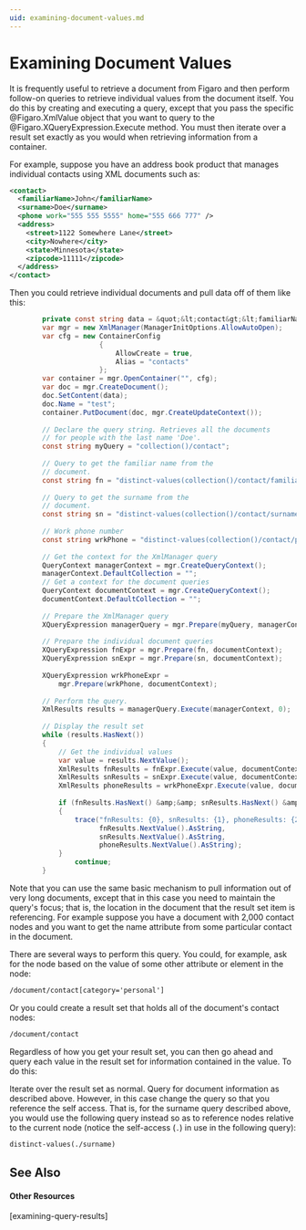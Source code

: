 ```yaml
---
uid: examining-document-values.md
---
```


# Examining Document Values

It is frequently useful to retrieve a document from Figaro and then perform follow-on queries to retrieve individual values from the document itself. You do this by creating and executing a query, except that you pass the specific @Figaro.XmlValue object that you want to query to the @Figaro.XQueryExpression.Execute method. You must then iterate over a result set exactly as you would when retrieving information from a container.

For example, suppose you have an address book product that manages individual contacts using XML documents such as:


``` XML
<contact>
  <familiarName>John</familiarName>
  <surname>Doe</surname>
  <phone work="555 555 5555" home="555 666 777" />
  <address>
    <street>1122 Somewhere Lane</street>
    <city>Nowhere</city>
    <state>Minnesota</state>
    <zipcode>11111</zipcode>
  </address>
</contact>
```

Then you could retrieve individual documents and pull data off of them like this:

``` C#
        private const string data = &quot;&lt;contact&gt;&lt;familiarName&gt;John&lt;/familiarName&gt;&lt;surname&gt;Doe&lt;/surname&gt;&lt;phone work=\&quot;555 555 5555\&quot; home=\&quot;555 666 777\&quot; /&gt;&lt;address&gt;&lt;street&gt;1122 Somewhere Lane&lt;/street&gt;&lt;city&gt;Nowhere&lt;/city&gt;&lt;state&gt;Minnesota&lt;/state&gt;&lt;zipcode&gt;11111&lt;/zipcode&gt;&lt;/address&gt;&lt;/contact&gt;&quot;;
	    var mgr = new XmlManager(ManagerInitOptions.AllowAutoOpen);
	    var cfg = new ContainerConfig
	                  {
	                      AllowCreate = true,
	                      Alias = "contacts"
	                  };
	    var container = mgr.OpenContainer("", cfg);
	    var doc = mgr.CreateDocument();
	    doc.SetContent(data);
	    doc.Name = "test";
	    container.PutDocument(doc, mgr.CreateUpdateContext());
	
	    // Declare the query string. Retrieves all the documents
	    // for people with the last name 'Doe'.
	    const string myQuery = "collection()/contact";
	
	    // Query to get the familiar name from the
	    // document.
	    const string fn = "distinct-values(collection()/contact/familiarName)";
	
	    // Query to get the surname from the
	    // document.
	    const string sn = "distinct-values(collection()/contact/surname)";
	
	    // Work phone number
	    const string wrkPhone = "distinct-values(collection()/contact/phone/@work)";
	
	    // Get the context for the XmlManager query
	    QueryContext managerContext = mgr.CreateQueryContext();
	    managerContext.DefaultCollection = "";
	    // Get a context for the document queries
	    QueryContext documentContext = mgr.CreateQueryContext();
	    documentContext.DefaultCollection = "";
	
	    // Prepare the XmlManager query
	    XQueryExpression managerQuery = mgr.Prepare(myQuery, managerContext);
	    
	    // Prepare the individual document queries
	    XQueryExpression fnExpr = mgr.Prepare(fn, documentContext);
	    XQueryExpression snExpr = mgr.Prepare(sn, documentContext);
	    
	    XQueryExpression wrkPhoneExpr =
	        mgr.Prepare(wrkPhone, documentContext);
	
	    // Perform the query.
	    XmlResults results = managerQuery.Execute(managerContext, 0);
	
	    // Display the result set
	    while (results.HasNext())
	    {
	        // Get the individual values
	        var value = results.NextValue();
	        XmlResults fnResults = fnExpr.Execute(value, documentContext, QueryOptions.None);
	        XmlResults snResults = snExpr.Execute(value, documentContext, QueryOptions.None);
	        XmlResults phoneResults = wrkPhoneExpr.Execute(value, documentContext, QueryOptions.None);
	
	        if (fnResults.HasNext() &amp;&amp; snResults.HasNext() &amp;&amp; phoneResults.HasNext())
	        {
	            trace("fnResults: {0}, snResults: {1}, phoneResults: {2}",
	                  fnResults.NextValue().AsString,
	                  snResults.NextValue().AsString,
	                  phoneResults.NextValue().AsString);
	        }
	            continue;
	    }
```

Note that you can use the same basic mechanism to pull information out of very long documents, except that in this case you need to maintain the query's focus; that is, the location in the document that the result set item is referencing. For example suppose you have a document with 2,000 contact nodes and you want to get the name attribute from some particular contact in the document.


There are several ways to perform this query. You could, for example, ask for the node based on the value of some other attribute or element in the node:


``` XML
/document/contact[category='personal']
```

Or you could create a result set that holds all of the document's contact nodes:


``` XML
/document/contact
```

Regardless of how you get your result set, you can then go ahead and query each value in the result set for information contained in the value. To do this:

Iterate over the result set as normal.
Query for document information as described above.
However, in this case change the query so that you reference the self access. That is, for the surname query described above, you would use the following query instead so as to reference nodes relative to the current node (notice the self-access (`.`) in use in the following query):


``` XML
distinct-values(./surname)
```


## See Also


#### Other Resources
[examining-query-results]